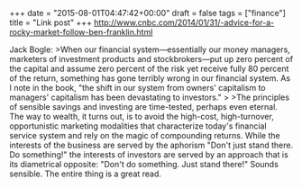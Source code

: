+++
date = "2015-08-01T04:47:42+00:00"
draft = false
tags = ["finance"]
title = "Link post"
+++
http://www.cnbc.com/2014/01/31/-advice-for-a-rocky-market-follow-ben-franklin.html

Jack Bogle: >When our financial system—essentially our money managers, marketers of investment products and stockbrokers—put up zero percent of the capital and assume zero percent of the risk yet receive fully 80 percent of the return, something has gone terribly wrong in our financial system. As I note in the book, "the shift in our system from owners' capitalism to managers' capitalism has been devastating to investors." > >The principles of sensible savings and investing are time-tested, perhaps even eternal. The way to wealth, it turns out, is to avoid the high-cost, high-turnover, opportunistic marketing modalities that characterize today's financial service system and rely on the magic of compounding returns. While the interests of the business are served by the aphorism "Don't just stand there. Do something!" the interests of investors are served by an approach that is its diametrical opposite: "Don't do something. Just stand there!" Sounds sensible. The entire thing is a great read.
